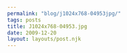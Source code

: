 ```yaml
---
permalink: "blog/j1024x768-04953jpg/"
tags: posts
title: J1024x768-04953.jpg
date: 2009-12-20
layout: layouts/post.njk
---
```


